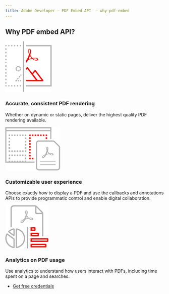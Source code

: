 ```yaml
---
title: Adobe Developer — PDF Embed API  — why-pdf-embed
---
```



<TitleBlock slots="heading" theme="light"  className="titleBlock-align-left" />

## Why PDF embed API?

<TextBlock slots="image, heading, text" width="33%" theme="light" className="align-left icon-xl-size horizontal-align-heading"  />

![Accurate_rendering](../../images/accurate_rendering.svg)

### Accurate, consistent PDF rendering

Whether on dynamic or static pages, deliver the highest quality PDF rendering available.


<TextBlock slots="image, heading, text" width="33%" theme="light" className="align-left icon-xl-size horizontal-align-heading" />

![Customizable_experience](../../images/customizable_experience.svg)

### Customizable user experience

Choose exactly how to display a PDF and use the callbacks and annotations APIs to provide programmatic control and enable digital collaboration.

<TextBlock slots="image, heading, text" width="33%" theme="light"  className="align-left icon-xl-size horizontal-align-heading" />

![Analytics](../../images/analytics.svg)

### Analytics on PDF usage

Use analytics to understand how users interact with PDFs, including time spent on a page and searches.


<TextBlock slots="buttons" isCentered theme="light" className="margin-top-zero" />

* [Get free credentials](https://dc.stage.acrobat.com/dc-integration-creation-app-cdn/index.html?api=pdf-embed-api)